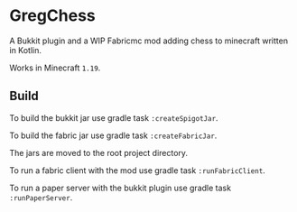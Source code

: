 # GregChess
A Bukkit plugin and a WIP Fabricmc mod adding chess to minecraft written in Kotlin.

Works in Minecraft `1.19`.

## Build
To build the bukkit jar use gradle task `:createSpigotJar`.

To build the fabric jar use gradle task `:createFabricJar`.

The jars are moved to the root project directory.

To run a fabric client with the mod use gradle task `:runFabricClient`.

To run a paper server with the bukkit plugin use gradle task `:runPaperServer`.